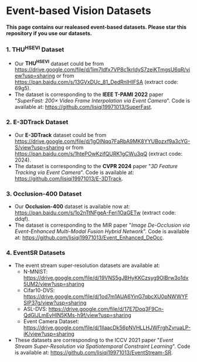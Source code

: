 # Event-based Vision Datasets
**This page contains our realeased event-based datasets. Please star this repository if you use our datasets.**

### 1. $\text{THU}^\text{HSEVI}$ Dataset
- Our **$\text{THU}^\text{HSEVI}$** dataset could be from https://drive.google.com/file/d/1im7Idfx7VP8c1krIdyS7zeiKTmgsU6qR/view?usp=sharing or from https://pan.baidu.com/s/13GVxDUc_81_DedRnIHIFSA (extract code: 69g5). 
- The dataset is corresponding to the **IEEE T-PAMI** **2022** paper "*SuperFast: 200× Video Frame Interpolation via Event Camera*". Code is available at: https://github.com/lisiqi19971013/SuperFast.

### 2. E-3DTrack Dataset
- Our **E-3DTrack** dataset could be from https://drive.google.com/file/d/1gOlNqq7FaRbA9MK8YYUBozxf9a3cYG-S/view?usp=sharing or from https://pan.baidu.com/s/1htePOwKzifQURK1gCWu3qQ (extract code: 2024). 
- The dataset is corresponding to the **CVPR 2024** paper "*3D Feature Tracking via Event Camera*". Code is available at: https://github.com/lisiqi19971013/E-3DTrack.

### 3. Occlusion-400 Dataset
- Our **Occlusion-400** dataset is available now at: https://pan.baidu.com/s/1o2nTtNFgeA-Feri1OaGETw (extract code: ddqf).
- The dataset is corresponding to the MIR paper "*Image De-Occlusion via Event-Enhanced Multi-Modal Fusion Hybrid Network*". Code is available at: https://github.com/lisiqi19971013/Event_Enhanced_DeOcc.

### 4. EventSR Datasets
- The event stream super-resolution datasets are available at:
   - N-MNIST: https://drive.google.com/file/d/19VNS5gJBHyKKCzsyg9OlBrw3o1dx5UM2/view?usp=sharing
   - Cifar10-DVS: https://drive.google.com/file/d/1od7m1AUA6YinG7qbcXU0pNWWYFSlP37g/view?usp=sharing
   - ASL-DVS: https://drive.google.com/file/d/17E7Doq3F9Cn-QdGlJLmEvHlN5KMs-h9f/view?usp=sharing
   - Event Camera Dataset: https://drive.google.com/file/d/1IlaacDk56pNVHLLHJWFrghZvruaLP-iK/view?usp=sharing
- These datasets are corresponding to the ICCV 2021 paper "*Event Stream Super-Resolution via Spatiotemporal Constraint Learning*". Code is available at: https://github.com/lisiqi19971013/EventStream-SR.
